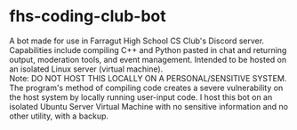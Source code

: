# fhs-coding-club-bot
A bot made for use in Farragut High School CS Club's Discord server. Capabilities include compiling C++ and Python pasted in chat and returning output, moderation tools, and event management. Intended to be hosted on an isolated Linux server (virtual machine). <br>
Note: DO NOT HOST THIS LOCALLY ON A PERSONAL/SENSITIVE SYSTEM. The program's method of compiling code creates a severe vulnerability on the host system by locally running user-input code. I host this bot on an isolated Ubuntu Server Virtual Machine with no sensitive information and no other utility, with a backup.
